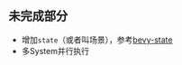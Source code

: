 ## 未完成部分

* 增加`state`（或者叫场景），参考[bevy-state](https://bevy-cheatbook.github.io/programming/states.html)
* 多System并行执行
